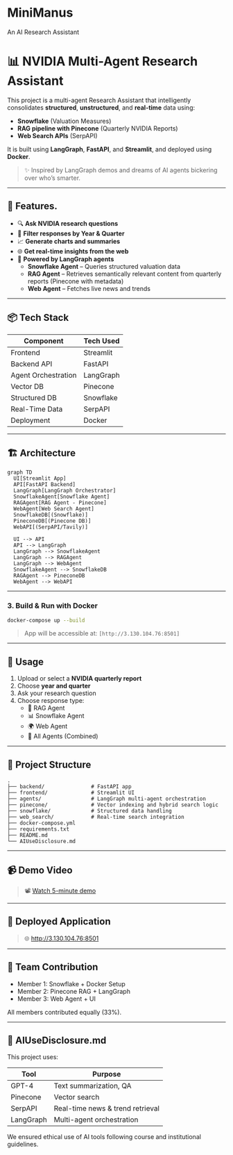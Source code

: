 # MiniManus
An AI Research Assistant

# 📊 NVIDIA Multi-Agent Research Assistant

This project is a multi-agent Research Assistant that intelligently consolidates **structured**, **unstructured**, and **real-time** data using:

- **Snowflake** (Valuation Measures)
- **RAG pipeline with Pinecone** (Quarterly NVIDIA Reports)
- **Web Search APIs** (SerpAPI)

It is built using **LangGraph**, **FastAPI**, and **Streamlit**, and deployed using **Docker**.

> ✨ Inspired by LangGraph demos and dreams of AI agents bickering over who’s smarter.

---

## 🚀 Features.

- 🔍 **Ask NVIDIA research questions**
- 📅 **Filter responses by Year & Quarter**
- 📈 **Generate charts and summaries**
- 🌐 **Get real-time insights from the web**
- 🧠 **Powered by LangGraph agents**
  - **Snowflake Agent** – Queries structured valuation data
  - **RAG Agent** – Retrieves semantically relevant content from quarterly reports (Pinecone with metadata)
  - **Web Agent** – Fetches live news and trends

---

## 📦 Tech Stack

| Component         | Tech Used                     |
|------------------|-------------------------------|
| Frontend         | Streamlit                     |
| Backend API      | FastAPI                       |
| Agent Orchestration | LangGraph                 |
| Vector DB        | Pinecone                      |
| Structured DB    | Snowflake                     |
| Real-Time Data   | SerpAPI                       |
| Deployment       | Docker                        |

---

## 🏗️ Architecture

```mermaid
graph TD
  UI[Streamlit App]
  API[FastAPI Backend]
  LangGraph[LangGraph Orchestrator]
  SnowflakeAgent[Snowflake Agent]
  RAGAgent[RAG Agent - Pinecone]
  WebAgent[Web Search Agent]
  SnowflakeDB[(Snowflake)]
  PineconeDB[(Pinecone DB)]
  WebAPI[(SerpAPI/Tavily)]

  UI --> API
  API --> LangGraph
  LangGraph --> SnowflakeAgent
  LangGraph --> RAGAgent
  LangGraph --> WebAgent
  SnowflakeAgent --> SnowflakeDB
  RAGAgent --> PineconeDB
  WebAgent --> WebAPI
```

---

### 3. Build & Run with Docker

```bash
docker-compose up --build
```

> App will be accessible at: `[http://3.130.104.76:8501]`

---

## 🧪 Usage

1. Upload or select a **NVIDIA quarterly report**
2. Choose **year and quarter**
3. Ask your research question
4. Choose response type:
   - 📘 RAG Agent
   - 📊 Snowflake Agent
   - 🌍 Web Agent
   - 🤖 All Agents (Combined)

---

## 📄 Project Structure

```
.
├── backend/               # FastAPI app
├── frontend/              # Streamlit UI
├── agents/                # LangGraph multi-agent orchestration
├── pinecone/              # Vector indexing and hybrid search logic
├── snowflake/             # Structured data handling
├── web_search/            # Real-time search integration
├── docker-compose.yml
├── requirements.txt
├── README.md
└── AIUseDisclosure.md
```

---

## 📹 Demo Video

> 📽️ [Watch 5-minute demo](https://link-to-demo.com)

---

## 🔗 Deployed Application

> 🌐 http://3.130.104.76:8501

---

## 👥 Team Contribution

- Member 1: Snowflake + Docker Setup
- Member 2: Pinecone RAG + LangGraph
- Member 3: Web Agent + UI

All members contributed equally (33%).

---

## 📘 AIUseDisclosure.md

This project uses:

| Tool      | Purpose                              |
|-----------|--------------------------------------|
| GPT-4     | Text summarization, QA               |
| Pinecone  | Vector search                        |
| SerpAPI   | Real-time news & trend retrieval     |
| LangGraph | Multi-agent orchestration            |

We ensured ethical use of AI tools following course and institutional guidelines.
